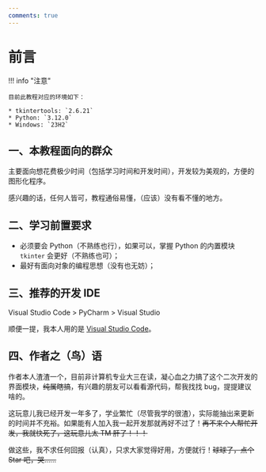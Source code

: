 ```yaml
---
comments: true
---
```


# 前言

!!! info "注意"

    目前此教程对应的环境如下：

    * tkintertools: `2.6.21`
    * Python: `3.12.0`
    * Windows: `23H2`

## 一、本教程面向的群众

主要面向想花费极少时间（包括学习时间和开发时间），开发较为美观的，方便的图形化程序。

感兴趣的话，任何人皆可，教程通俗易懂，（应该）没有看不懂的地方。

## 二、学习前置要求

- 必须要会 Python（不熟练也行），如果可以，掌握 Python 的内置模块 `tkinter` 会更好（不熟练也可）；
- 最好有面向对象的编程思想（没有也无妨）；

## 三、推荐的开发 IDE

Visual Studio Code > PyCharm > Visual Studio

顺便一提，我本人用的是 [Visual Studio Code](https://code.visualstudio.com/)。

## 四、作者之（鸟）语

作者本人渣渣一个，目前非计算机专业大三在读，凝心血之力搞了这个二次开发的界面模块，~~纯属瞎搞~~，有兴趣的朋友可以看看源代码，帮我找找 bug，提提建议啥的。

这玩意儿我已经开发一年多了，学业繁忙（尽管我学的很渣），实际能抽出来更新的时间并不充裕。如果能有人加入我一起开发那就再好不过了！~~再不来个人帮忙开发，我就快死了，这玩意儿太 TM 肝了！！！~~

做这些，我不求任何回报（认真），只求大家觉得好用，方便就行！~~球球了，点个 Star 吧，哭……~~

